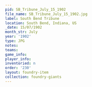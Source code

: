 ```yaml
---
pid: SB_Tribune_July_15_1902
file_name: SB_Tribune_July_15_1902.jpg
label: South Bend Tribune
location: South Bend, Indiana, US
_date: 15/07/1902
month_str: July
year: '1902'
type: JPG
notes: 
teams: 
game_info: 
player_info: 
inventoried: n
order: '230'
layout: foundry-item
collection: foundry-giants
---
```

